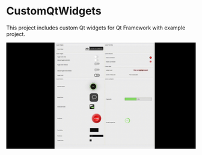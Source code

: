 # CustomQtWidgets
This project includes custom Qt widgets for Qt Framework with example project.

![Alt Text](.//screenshots/example.gif)



